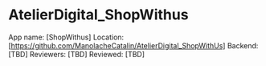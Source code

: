 # AtelierDigital_ShopWithus
App name: [ShopWithus]
Location: [https://github.com/ManolacheCatalin/AtelierDigital_ShopWithUs]
Backend: [TBD]
Reviewers: [TBD]
Reviewed: [TBD]

